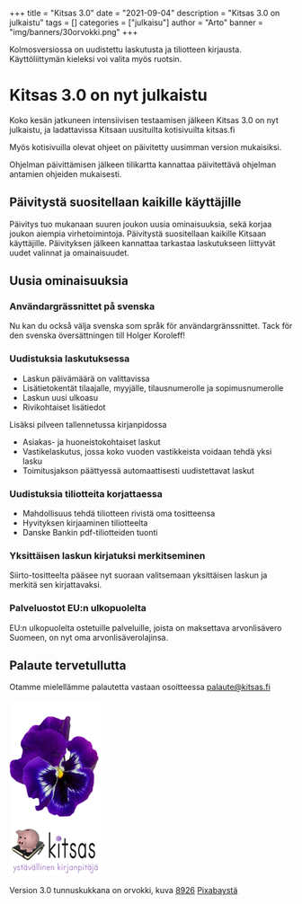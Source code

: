+++
title = "Kitsas 3.0"
date = "2021-09-04"
description = "Kitsas 3.0 on julkaistu"
tags = []
categories = ["julkaisu"]
author = "Arto"
banner = "img/banners/30orvokki.png"
+++

Kolmosversiossa on uudistettu laskutusta ja tiliotteen kirjausta. Käyttöliittymän kieleksi voi valita myös ruotsin.

# Kitsas 3.0 on nyt julkaistu

Koko kesän jatkuneen intensiivisen testaamisen jälkeen Kitsas 3.0 on nyt julkaistu, ja ladattavissa Kitsaan uusituilta kotisivuilta kitsas.fi

Myös kotisivuilla olevat ohjeet on päivitetty uusimman version mukaisiksi.

Ohjelman päivittämisen jälkeen tilikartta kannattaa päivitettävä ohjelman antamien ohjeiden mukaisesti.

## Päivitystä suositellaan kaikille käyttäjille

Päivitys tuo mukanaan suuren joukon uusia ominaisuuksia, sekä korjaa joukon aiempia virhetoimintoja. Päivitystä suositellaan kaikille Kitsaan käyttäjille. Päivityksen jälkeen kannattaa tarkastaa laskutukseen liittyvät uudet valinnat ja omainaisuudet. 


## Uusia ominaisuuksia

### Användargrässnittet på svenska

Nu kan du också välja svenska som språk för användargränssnittet. Tack för den svenska översättningen till Holger Koroleff!

### Uudistuksia laskutuksessa

- Laskun päivämäärä on valittavissa
- Lisätietokentät tilaajalle, myyjälle, tilausnumerolle ja sopimusnumerolle
- Laskun uusi ulkoasu
- Rivikohtaiset lisätiedot

Lisäksi pilveen tallennetussa kirjanpidossa
- Asiakas- ja huoneistokohtaiset laskut 
- Vastikelaskutus, jossa koko vuoden vastikkeista voidaan tehdä yksi lasku
- Toimitusjakson päättyessä automaattisesti uudistettavat laskut

### Uudistuksia tiliotteita korjattaessa

- Mahdollisuus tehdä tiliotteen rivistä oma tositteensa
- Hyvityksen kirjaaminen tiliotteelta
- Danske Bankin pdf-tiliotteiden tuonti

### Yksittäisen laskun kirjatuksi merkitseminen

Siirto-tositteelta pääsee nyt suoraan valitsemaan yksittäisen laskun ja merkitä sen kirjattavaksi.

### Palveluostot EU:n ulkopuolelta

EU:n ulkopuolelta ostetuille palveluille, joista on maksettava arvonlisävero Suomeen, on nyt oma arvonlisäverolajinsa.

## Palaute tervetullutta

Otamme mielellämme palautetta vastaan osoitteessa palaute@kitsas.fi

<img src="/img/versions/30orvokki.png">

Version 3.0 tunnuskukkana on orvokki, kuva <a href="https://pixabay.com/fi/users/8926-8926/?utm_source=link-attribution&amp;utm_medium=referral&amp;utm_campaign=image&amp;utm_content=1385960">8926</a> <a href="https://pixabay.com/fi/?utm_source=link-attribution&amp;utm_medium=referral&amp;utm_campaign=image&amp;utm_content=1385960">Pixabaystä</a>



